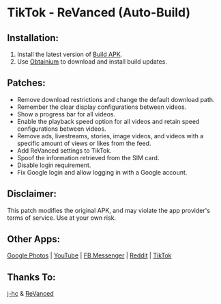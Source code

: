 # TikTok - ReVanced (Auto-Build)

## Installation:
1. Install the latest version of [Build APK](https://github.com/MentalBlank/Tiktok-Revanced/releases/latest).
2. Use [Obtainium](https://github.com/ImranR98/Obtainium) to download and install build updates.

## Patches:
- Remove download restrictions and change the default download path.
- Remember the clear display configurations between videos.
- Show a progress bar for all videos.
- Enable the playback speed option for all videos and retain speed configurations between videos.
- Remove ads, livestreams, stories, image videos, and videos with a specific amount of views or likes from the feed.
- Add ReVanced settings to TikTok.
- Spoof the information retrieved from the SIM card.
- Disable login requirement.
- Fix Google login and allow logging in with a Google account.

## Disclaimer:
This patch modifies the original APK, and may violate the app provider's terms of service. Use at your own risk.

## Other Apps:
[Google Photos](https://github.com/MentalBlank/GPhotos-Revanced) | [YouTube](https://github.com/MentalBlank/YouTube-Revanced) | [FB Messenger](https://github.com/MentalBlank/Messenger-Revanced) | [Reddit](https://github.com/MentalBlank/Reddit-Revanced) | [TikTok](https://github.com/MentalBlank/Tiktok-Revanced)

## Thanks To:
[j-hc](https://github.com/j-hc) & [ReVanced](https://github.com/ReVanced)
